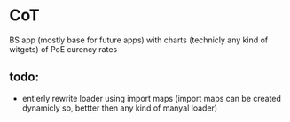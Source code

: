 # CoT
BS app (mostly base for future apps) with charts (technicly any kind of witgets) of PoE curency rates
## todo:
- entierly rewrite loader using import maps (import maps can be created dynamicly so, bettter then any kind of manyal loader)